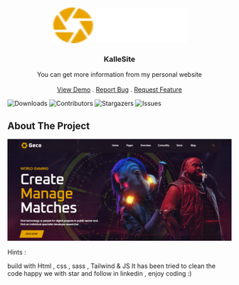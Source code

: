<br/>
<p align="center">
  <a href="https://arshiafarrokhi.github.io/KalleSite/">
    <img src="assets/images/logo.png" alt="Logo" width="300" height="80">
  </a>

  <h3 align="center">KalleSite</h3>

  <p align="center">
    You can get more information from my personal website
    <br/>
    <br/>
    <a href="https://arshiafarrokhi.github.io/Gamingweb/">View Demo</a>
    .
    <a href="https://arshiafarrokhi.github.io/Gamingweb/issues">Report Bug</a>
    .
    <a href="https://arshiafarrokhi.github.io/Gamingweb/issues">Request Feature</a>
  </p>
</p>

![Downloads](https://img.shields.io/github/downloads/arshiafarrokhi/BitCoinLivePrice/total) ![Contributors](https://img.shields.io/github/contributors/arshiafarrokhi/BitCoinLivePrice?color=dark-green) ![Stargazers](https://img.shields.io/github/stars/arshiafarrokhi/BitCoinLivePrice?style=social) ![Issues](https://img.shields.io/github/issues/arshiafarrokhi/BitCoinLivePrice) 

## About The Project

<img src="assets/images/Untitled.png" alt="about">

Hints :

build with Html , css , sass , Tailwind & JS
It has been tried to clean the code
happy we with star and follow in linkedin , enjoy coding :)

